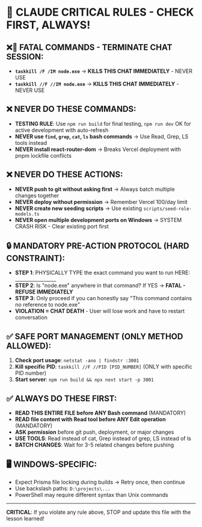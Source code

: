 # 🚨 CLAUDE CRITICAL RULES - CHECK FIRST, ALWAYS!

## ❌🚨 FATAL COMMANDS - TERMINATE CHAT SESSION:
- **`taskkill /F /IM node.exe`** → **KILLS THIS CHAT IMMEDIATELY** - NEVER USE
- **`taskkill //F //IM node.exe`** → **KILLS THIS CHAT IMMEDIATELY** - NEVER USE

## ❌ NEVER DO THESE COMMANDS:
- **TESTING RULE**: Use `npm run build` for final testing, `npm run dev` OK for active development with auto-refresh
- **NEVER use `find`, `grep`, `cat`, `ls` bash commands** → Use Read, Grep, LS tools instead
- **NEVER install react-router-dom** → Breaks Vercel deployment with pnpm lockfile conflicts

## ❌ NEVER DO THESE ACTIONS:
- **NEVER push to git without asking first** → Always batch multiple changes together
- **NEVER deploy without permission** → Remember Vercel 100/day limit
- **NEVER create new seeding scripts** → Use existing `scripts/seed-role-models.ts`
- **NEVER open multiple development ports on Windows** → SYSTEM CRASH RISK - Clear existing port first

## 🔒 MANDATORY PRE-ACTION PROTOCOL (HARD CONSTRAINT):
- **STEP 1**: PHYSICALLY TYPE the exact command you want to run HERE: _________________
- **STEP 2**: Is "node.exe" anywhere in that command? If YES → **FATAL - REFUSE IMMEDIATELY**
- **STEP 3**: Only proceed if you can honestly say "This command contains no reference to node.exe"
- **VIOLATION = CHAT DEATH** - User will lose work and have to restart conversation

## ✅ SAFE PORT MANAGEMENT (ONLY METHOD ALLOWED):
1. **Check port usage**: `netstat -ano | findstr :3001`
2. **Kill specific PID**: `taskkill //F //PID [PID_NUMBER]` (ONLY with specific PID number)
3. **Start server**: `npm run build && npx next start -p 3001`

## ✅ ALWAYS DO THESE FIRST:
- **READ THIS ENTIRE FILE before ANY Bash command** (MANDATORY)
- **READ file content with Read tool before ANY Edit operation** (MANDATORY)
- **ASK permission** before git push, deployment, or major changes
- **USE TOOLS**: Read instead of cat, Grep instead of grep, LS instead of ls
- **BATCH CHANGES**: Wait for 3-5 related changes before pushing

## 🖥️ WINDOWS-SPECIFIC:
- Expect Prisma file locking during builds → Retry once, then continue
- Use backslash paths: `D:\projects\...`
- PowerShell may require different syntax than Unix commands

---
**CRITICAL**: If you violate any rule above, STOP and update this file with the lesson learned!